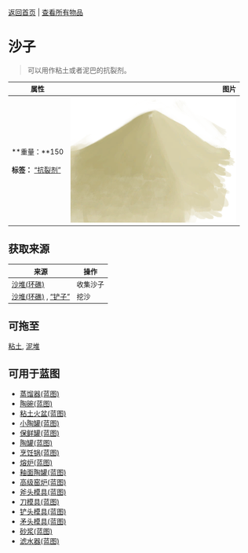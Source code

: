 [返回首页](index.md)   |  [查看所有物品](object.md)
# 沙子  
> 可以用作粘土或者泥巴的抗裂剂。  
  
  属性  |   图片   
 ----  |  ----:   
 **重量：**150<br><br>**标签：**	[“抗裂剂”](tag_Temper.md)  |  ![](Sprite/Sand.png)   
  
## 获取来源  
来源  |  操作  
----  |  ----  
[沙堆(环礁)](SandSource.md)  |  收集沙子  
[沙堆(环礁)](SandSource.md) , [“铲子”](tag_Shovel.md)  |  挖沙  
## 可拖至  
[粘土](Clay.md), [泥堆](MudPile.md)  
## 可用于蓝图  
- [蒸馏器(蓝图)](Bp_Alembic.md)  
- [陶碗(蓝图)](Bp_ClayBowl.md)  
- [粘土火盆(蓝图)](Bp_ClayFirePit.md)  
- [小陶罐(蓝图)](Bp_ClayJar.md)  
- [保鲜罐(蓝图)](Bp_ClayPotCooler.md)  
- [陶罐(蓝图)](Bp_ClayVase.md)  
- [烹饪锅(蓝图)](Bp_CookingPot.md)  
- [熔炉(蓝图)](Bp_Forge.md)  
- [釉面陶罐(蓝图)](Bp_GlazedVase.md)  
- [高级窑炉(蓝图)](Bp_KilnAdvanced.md)  
- [斧头模具(蓝图)](Bp_MoldAxe.md)  
- [刀模具(蓝图)](Bp_MoldKnife.md)  
- [铲头模具(蓝图)](Bp_MoldShovel.md)  
- [矛头模具(蓝图)](Bp_MoldSpear.md)  
- [砂浆(蓝图)](Bp_Mortar.md)  
- [滤水器(蓝图)](Bp_WaterFilter.md)  
  
  
